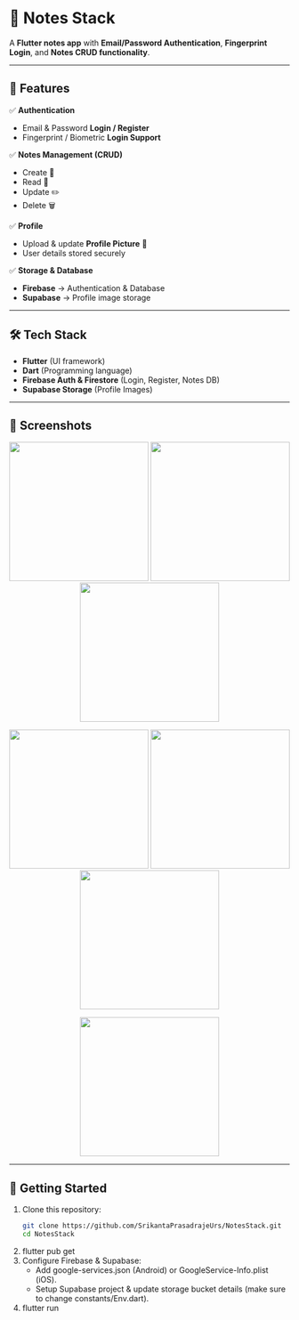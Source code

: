 # 📒 Notes Stack  

A **Flutter notes app** with **Email/Password Authentication**, **Fingerprint Login**, and **Notes CRUD functionality**.  

---

## 🚀 Features  

✅ **Authentication**  
- Email & Password **Login / Register**  
- Fingerprint / Biometric **Login Support**  

✅ **Notes Management (CRUD)**  
- Create 📝  
- Read 👀  
- Update ✏️  
- Delete 🗑️  

✅ **Profile**  
- Upload & update **Profile Picture** 👤  
- User details stored securely  

✅ **Storage & Database**  
- **Firebase** → Authentication & Database  
- **Supabase** → Profile image storage  

---

## 🛠️ Tech Stack  

- **Flutter** (UI framework)  
- **Dart** (Programming language)  
- **Firebase Auth & Firestore** (Login, Register, Notes DB)  
- **Supabase Storage** (Profile Images)  

---

## 📸 Screenshots  

<p align="center">
  <img src="https://github.com/user-attachments/assets/28f8aaa6-0098-4454-bd87-a2b8a09d235b" width="250" />
  <img src="https://github.com/user-attachments/assets/71d947ee-9a4f-4c78-8baa-9ee8dcc0764b" width="250" />
  <img src="https://github.com/user-attachments/assets/61bdc46a-99d5-4290-9f9e-bef06d48e3db" width="250" />
</p>

<p align="center">
  <img src="https://github.com/user-attachments/assets/4b7d5ced-38b3-4209-8767-22f8419f1c7a" width="250" />
  <img src="https://github.com/user-attachments/assets/858de958-2a2e-40f6-bc88-8b884ff2dbbd" width="250" />
  <img src="https://github.com/user-attachments/assets/19b236b5-3c48-4a44-bb5e-114a3b4a9bc1" width="250" />
</p>

<p align="center">
  <img src="https://github.com/user-attachments/assets/9f44ce9c-ddb9-4fd9-9dac-881f0fe0e61a" width="250" />
</p>  

---

## 📲 Getting Started  

1. Clone this repository:  
   ```bash
   git clone https://github.com/SrikantaPrasadrajeUrs/NotesStack.git
   cd NotesStack

2. flutter pub get
3. Configure Firebase & Supabase:
    - Add google-services.json (Android) or GoogleService-Info.plist (iOS).
    - Setup Supabase project & update storage bucket details (make sure to change constants/Env.dart).
4. flutter run
